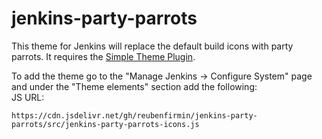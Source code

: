 # jenkins-party-parrots

This theme for Jenkins will replace the default build icons with party parrots.  It requires the [Simple Theme Plugin](https://plugins.jenkins.io/simple-theme-plugin/).

To add the theme go to the "Manage Jenkins -> Configure System" page and under the "Theme elements" section add the following:<br/>
JS URL:
```text
https://cdn.jsdelivr.net/gh/reubenfirmin/jenkins-party-parrots/src/jenkins-party-parrots-icons.js
```
